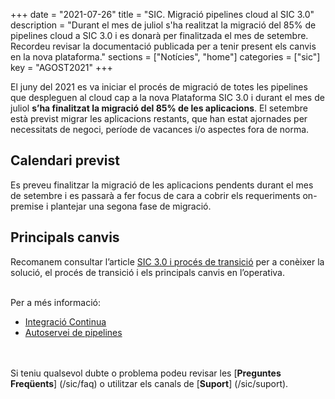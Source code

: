 +++
date        = "2021-07-26"
title       = "SIC. Migració pipelines cloud al SIC 3.0"
description = "Durant el mes de juliol s'ha realitzat la migració del 85% de pipelines cloud a SIC 3.0 i es donarà per finalitzada el mes de setembre. Recordeu revisar la documentació publicada per a tenir present els canvis en la nova plataforma."
sections    = ["Notícies", "home"]
categories  = ["sic"]
key         = "AGOST2021"
+++

El juny del 2021 es va iniciar el procés de migració de totes les pipelines que despleguen al cloud cap a la
nova Plataforma SIC 3.0 i durant el mes de juliol **s’ha finalitzat la migració del 85% de les aplicacions**.
El setembre està previst migrar les aplicacions restants, que han estat ajornades per necessitats de negoci, període de vacances
i/o aspectes fora de norma.


## Calendari previst

Es preveu finalitzar la migració de les aplicacions pendents durant el mes de setembre i es passarà a fer focus de cara a cobrir
els requeriments on-premise i plantejar una segona fase de migració.

## Principals canvis

Recomanem consultar l’article [SIC 3.0 i procés de transició](/sic-serveis/sic20-sic30/) per a
conèixer la solució, el procés de transició i els principals canvis en l’operativa.


<br/>
Per a més informació:

- [Integració Continua](/plataformes/sic/serveis/sic30-serveis/ci/)
- [Autoservei de pipelines](/plataformes/sic/serveis/sic30-serveis/autoservei-pipelines/)

<br/><br/>
Si teniu qualsevol dubte o problema podeu revisar les [**Preguntes Freqüents**] (/sic/faq) o
utilitzar els canals de [**Suport**] (/sic/suport).